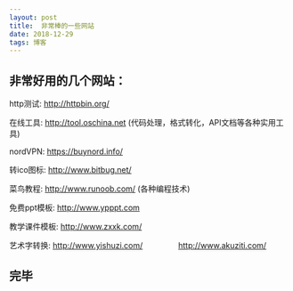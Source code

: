 ```yaml
---
layout: post
title:  非常棒的一些网站
date: 2018-12-29 
tags: 博客 
---
```


## 非常好用的几个网站：

http测试: http://httpbin.org/

在线工具: http://tool.oschina.net (代码处理，格式转化，API文档等各种实用工具)

nordVPN: https://buynord.info/

转ico图标: http://www.bitbug.net/

菜鸟教程: http://www.runoob.com/  (各种编程技术)

免费ppt模板: http://www.ypppt.com

教学课件模板: http://www.zxxk.com/

艺术字转换: 
http://www.yishuzi.com/  &emsp;&emsp;&emsp;&emsp;
http://www.akuziti.com/


## 完毕





